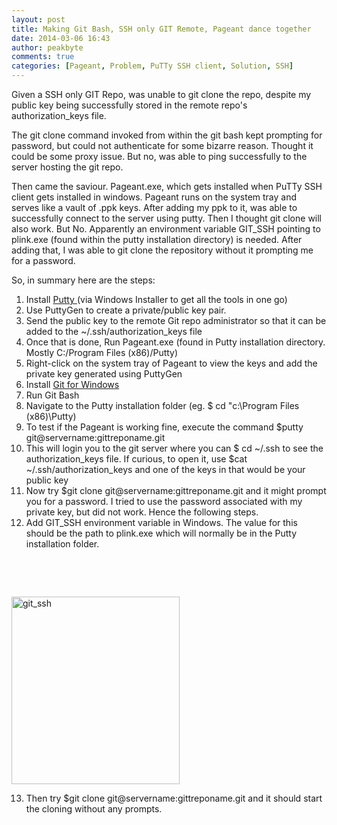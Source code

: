 ```yaml
---
layout: post
title: Making Git Bash, SSH only GIT Remote, Pageant dance together
date: 2014-03-06 16:43
author: peakbyte
comments: true
categories: [Pageant, Problem, PuTTy SSH client, Solution, SSH]
---
```

Given a SSH only GIT Repo, was unable to git clone the repo, despite my public key being successfully stored in the remote repo's authorization_keys file.

The git clone command invoked from within the git bash kept prompting for password, but could not authenticate for some bizarre reason. Thought it could be some proxy issue. But no, was able to ping successfully to the server hosting the git repo.

Then came the saviour. Pageant.exe, which gets installed when PuTTy SSH client gets installed in windows. Pageant runs on the system tray and serves like a vault of .ppk keys. After adding my ppk to it, was able to successfully connect to the server using putty. Then I thought git clone will also work. But No. Apparently an environment variable GIT_SSH pointing to plink.exe (found within the putty installation directory) is needed. After adding that, I was able to git clone the repository without it prompting me for a password.

So, in summary here are the steps:
<ol>
	<li>Install <a title="PuTTy" href="http://www.chiark.greenend.org.uk/~sgtatham/putty/download.html" target="_blank">Putty </a>(via Windows Installer to get all the tools in one go)</li>
	<li>Use PuttyGen to create a private/public key pair.</li>
	<li>Send the public key to the remote Git repo administrator so that it can be added to the ~/.ssh/authorization_keys file</li>
	<li>Once that is done, Run Pageant.exe (found in Putty installation directory. Mostly C:/Program Files (x86)/Putty)</li>
	<li>Right-click on the system tray of Pageant to view the keys and add the private key generated using PuttyGen</li>
	<li>Install <a title="Git for Windows" href="http://code.google.com/p/msysgit/downloads/list?q=full+installer+official+git" target="_blank">Git for Windows</a></li>
	<li>Run Git Bash</li>
	<li>Navigate to the Putty installation folder (eg. $ cd "c:\Program Files (x86)\Putty)</li>
	<li>To test if the Pageant is working fine, execute the command $putty git@servername:gittreponame.git</li>
	<li>This will login you to the git server where you can $ cd ~/.ssh to see the authorization_keys file. If curious, to open it, use $cat ~/.ssh/authorization_keys and one of the keys in that would be your public key</li>
	<li>Now try $git clone git@servername:gittreponame.git and it might prompt you for a password. I tried to use the password associated with my private key, but did not work. Hence the following steps.</li>
	<li>Add GIT_SSH environment variable in Windows. The value for this should be the path to plink.exe which will normally be in the Putty installation folder.</li>
</ol>
&nbsp;

&nbsp;

<a href="http://peakbyte.files.wordpress.com/2014/03/git_ssh.png"><img class="alignnone size-medium wp-image-228" alt="git_ssh" src="http://peakbyte.files.wordpress.com/2014/03/git_ssh.png?w=269" width="269" height="300" /></a>

13. Then try $git clone git@servername:gittreponame.git and it should start the cloning without any prompts.

&nbsp;
